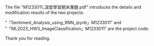 The file "M1233011_深度學習期末專題.pdf" introduces the details and modification results of the two projects.

"「Sentiment_Analysis_using_RNN_ipynb」M1233011" and "「ML2023_HW3_ImageClassification」M1233011" are the project code.

Thank you for reading.
